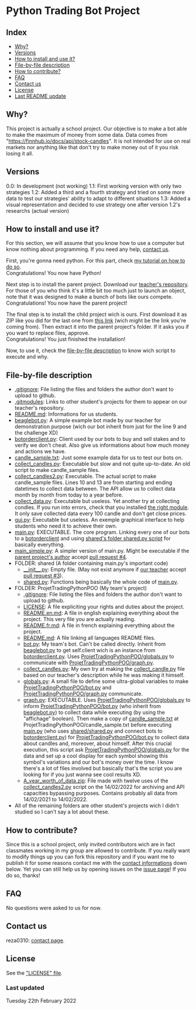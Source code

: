# Python Trading Bot Project

## Index
- [Why?](https://github.com/reza0310/ProjetTradingPythonPOO#why)
- [Versions](https://github.com/reza0310/ProjetTradingPythonPOO#versions)
- [How to install and use it?](https://github.com/reza0310/ProjetTradingPythonPOO#how-to-install-and-use-it)
- [File-by-file description](https://github.com/reza0310/ProjetTradingPythonPOO#file-by-file-description)
- [How to contribute?](https://github.com/reza0310/ProjetTradingPythonPOO#how-to-contribute)
- [FAQ](https://github.com/reza0310/ProjetTradingPythonPOO#faq)
- [Contact us](https://github.com/reza0310/ProjetTradingPythonPOO#contact-us)
- [License](https://github.com/reza0310/ProjetTradingPythonPOO#license)
- [Last README update](https://github.com/reza0310/ProjetTradingPythonPOO#last-updated)

## Why?
This project is actually a school project. Our objective is to make a bot able to make the maximum of money from some data. Data comes from "https://finnhub.io/docs/api/stock-candles". It is not intended for use on real markets nor anything like that don't try to make money out of it you risk losing it all.

## Versions
0.0: In development (not working)
1.1: First working version with only two strategies
1.2: Added a third and a fourth strategy and tried on some more data to test our strategies' ability to adapt to different situations
1.3: Added a visual representation and decided to use strategy one after version 1.2's researchs (actual version)

## How to install and use it?
For this section, we will assume that you know how to use a computer but know nothing about programming. If you need any help, [contact us](https://github.com/reza0310/ProjetTradingPythonPOO#contact-us).

First, you're gonna need python. For this part, check [my tutorial on how to do so](https://github.com/reza0310/Tutorials/blob/python/README.en.md).<br>
Congratulations! You now have Python!

Next step is to install the parent project. Download our [teacher's repository](https://github.com/benjaminforest/beagleboys). For those of you who think it's a little bit too much just to launch an object, note that it was designed to make a bunch of bots like ours compete.<br>
Congratulations! You now have the parent project!

The final step is to install the child project wich is ours. First download it as ZIP like you did for the last one from [this link](https://github.com/reza0310/ProjetTradingPythonPOO) (wich might be the link you're coming from). Then extract it into the parent project's folder. If it asks you if you want to replace files, approve.<br>
Congratulations! You just finished the installation!

Now, to use it, check the [file-by-file description](https://github.com/reza0310/ProjetTradingPythonPOO#file-by-file-description) to know wich script to execute and why.

## File-by-file description
- [.gitignore](https://github.com/benjaminforest/beagleboys/blob/main/.gitignore): File listing the files and folders the author don't want to upload to github.
- [.gitmodules](https://github.com/benjaminforest/beagleboys/blob/main/.gitmodules): Links to other student's projects for them to appear on our teacher's repository.
- [README.md](https://github.com/benjaminforest/beagleboys/blob/main/README.md): Informations for us students.
- [beaglebot.py](https://github.com/benjaminforest/beagleboys/blob/main/beaglebot.py): A simple example bot made by our teacher for demonstration purpose (wich our bot inherit from just for the line 9 and the challenge XD)
- [botorderclient.py](https://github.com/benjaminforest/beagleboys/blob/main/botorderclient.py): Client used by our bots to buy and sell stakes and to verify we don't cheat. Also give us informations about how much money and actions we have.
- [candle_sample.txt](https://github.com/benjaminforest/beagleboys/blob/main/candle_sample.txt): Just some example data for us to test our bots on.
- [collect_candles.py](https://github.com/benjaminforest/beagleboys/blob/main/collect_candles.py): Executable but slow and not quite up-to-date. An old script to make candle_sample files.
- [collect_candles2.py](https://github.com/benjaminforest/beagleboys/blob/main/collect_candles2.py): Executable. The actual script to make candle_sample files. Lines 10 and 13 are from starting and ending datetimes to collect data between. The API allow us to collect data month by month from today to a year before.
- [collect_data.py](https://github.com/benjaminforest/beagleboys/blob/main/collect_data.py): Executable but useless. Yet another try at collecting condles. If you run into errors, check that you installed [the right module](https://stackoverflow.com/questions/42905748/i-am-getting-attribute-error-module-object-has-no-attribute-enabletrace-whi). It only save collected data every 100 candle and don't get close prices.
- [gui.py](https://github.com/benjaminforest/beagleboys/blob/main/gui.py): Executable but useless. An exemple graphical interface to help students who need it to achieve their own.
- [main.py](https://github.com/benjaminforest/beagleboys/blob/main/main.py): EXECUTABLE. The core program. Linking every one of our bots to a [botorderclient](https://github.com/benjaminforest/beagleboys/blob/main/botorderclient.py) and using [shared's folder shared.py script](https://github.com/benjaminforest/beagleboys/blob/main/shared/shared.py) for basically everything.
- [main_simple.py](https://github.com/benjaminforest/beagleboys/blob/main/main_simple.py): A simpler version of main.py. Might be executable if the [parent project's author](https://github.com/benjaminforest) accept [pull request #4](https://github.com/benjaminforest/beagleboys/pull/4).
- FOLDER: shared (A folder containing main.py's important code)
    - [\_\_init__.py](https://github.com/benjaminforest/beagleboys/blob/main/shared/__init__.py): Empty file. (May not exist anymore if [our teacher](https://github.com/benjaminforest) accept [pull request #3](https://github.com/benjaminforest/beagleboys/pull/3)).
    - [shared.py](https://github.com/benjaminforest/beagleboys/blob/main/shared/shared.py): Functions being basically the whole code of [main.py](https://github.com/benjaminforest/beagleboys/blob/main/main.py).
- FOLDER: ProjetTradingPythonPOO (My team's project)
    - [.gitignore](https://github.com/reza0310/ProjetTradingPythonPOO/blob/main/.gitignore): File listing the files and folders the author don't want to upload to github.
    - [LICENSE](https://github.com/reza0310/ProjetTradingPythonPOO/blob/main/LICENSE): A file expliciting your rights and duties about the project.
    - [README.en.md](https://github.com/reza0310/ProjetTradingPythonPOO/blob/main/README.en.md): A file in english explaining everything about the project. This very file you are actually reading.
    - [README.fr.md](https://github.com/reza0310/ProjetTradingPythonPOO/blob/main/README.fr.md): A file in french explaining everything about the project.
    - [README.md](https://github.com/reza0310/ProjetTradingPythonPOO/blob/main/README.md): A file linking all languages README files.
    - [bot.py](https://github.com/reza0310/ProjetTradingPythonPOO/blob/main/bot.py): My team's bot. Can't be called directly. Inherit from [beaglebot.py](https://github.com/benjaminforest/beagleboys/blob/main/beaglebot.py) to get self.client wich is an instance from [botorderclient.py](https://github.com/benjaminforest/beagleboys/blob/main/botorderclient.py). Uses [ProjetTradingPythonPOO/globals.py](https://github.com/reza0310/ProjetTradingPythonPOO/blob/main/globals.py) to communicate with [ProjetTradingPythonPOO/graph.py](https://github.com/reza0310/ProjetTradingPythonPOO/blob/main/graph.py).
    - [collect_candles.py](https://github.com/reza0310/ProjetTradingPythonPOO/blob/main/collect_candles.py): My own try at making the [collect_candle.py](https://github.com/benjaminforest/beagleboys/blob/main/collect_candles.py) file based on our teacher's description while he was making it himself.
    - [globals.py](https://github.com/reza0310/ProjetTradingPythonPOO/blob/main/globals.py): A small file to define some ultra-global variables to make [ProjetTradingPythonPOO/bot.py](https://github.com/reza0310/ProjetTradingPythonPOO/blob/main/bot.py) and [ProjetTradingPythonPOO/graph.py](https://github.com/reza0310/ProjetTradingPythonPOO/blob/main/graph.py) communicate.
    - [graph.py](https://github.com/reza0310/ProjetTradingPythonPOO/blob/main/graph.py): EXECUTABLE. Uses [ProjetTradingPythonPOO/globals.py](https://github.com/reza0310/ProjetTradingPythonPOO/blob/main/globals.py) to inform [ProjetTradingPythonPOO/bot.py](https://github.com/reza0310/ProjetTradingPythonPOO/blob/main/bot.py) (who inherit from [beaglebot.py](https://github.com/benjaminforest/beagleboys/blob/main/beaglebot.py)) to collect data while executing (by using the "affichage" boolean). Then make a copy of [candle_sample.txt](https://github.com/benjaminforest/beagleboys/blob/main/candle_sample.txt) at ProjetTradingPythonPOO/candle_sample.txt before executing [main.py](https://github.com/benjaminforest/beagleboys/blob/main/main.py) (who uses [shared/shared.py](https://github.com/benjaminforest/beagleboys/blob/main/shared/shared.py) and connect bots to [botorderclient.py](https://github.com/benjaminforest/beagleboys/blob/main/botorderclient.py)) for [ProjetTradingPythonPOO/bot.py](https://github.com/reza0310/ProjetTradingPythonPOO/blob/main/bot.py) to collect data about candles and, moreover, about himself. After this crucial execution, this script ask [ProjetTradingPythonPOO/globals.py](https://github.com/reza0310/ProjetTradingPythonPOO/blob/main/globals.py) for the data and set up a cool display for each symbol showing this symbol's variations and our bot's money over the time. I know there's a lot of files involved but basically that's the script you are looking for if you just wanna see cool results XD.
    - [A_year_worth_of_data.zip](https://github.com/reza0310/ProjetTradingPythonPOO/blob/main/A_year_worth_of_data.zip): File made with twelve uses of the [collect_candles2.py](https://github.com/benjaminforest/beagleboys/blob/main/collect_candles2.py) script on the 14/02/2022 for archiving and API capacities bypassing purposes. Contains probably all data from 14/02/2021 to 14/02/2022.
- All of the remaining folders are other student's projects wich I didn't studied so I can't say a lot about these.

## How to contribute?
Since this is a school project, only invited contributors wich are in fact classmates working in my group are allowed to contribute. If you really want to modify things up you can fork this repository and if you want me to publish it for some reasons contact me with the [contact informations](https://github.com/reza0310/ProjetTradingPythonPOO#contact-us) down below.
Yet you can still help us by opening issues on the [issue page](https://github.com/reza0310/ProjetTradingPythonPOO/issues)! If you do so, thanks!

## FAQ
No questions were asked to us for now.

## Contact us
reza0310: [contact page](https://github.com/reza0310#a-propos-de-mon-profil).

## License
See the ["LICENSE" file](https://github.com/reza0310/ProjetTradingPythonPOO/blob/main/LICENSE).

### Last updated 
Tuesday 22th February 2022
